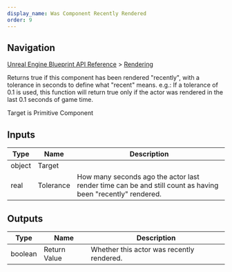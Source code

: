 ```yaml
---
display_name: Was Component Recently Rendered
order: 9
---
```

## Navigation

[Unreal Engine Blueprint API Reference](https://dev.epicgames.com/documentation/en-us/unreal-engine/BlueprintAPI) > [Rendering](https://dev.epicgames.com/documentation/en-us/unreal-engine/BlueprintAPI/Rendering)

Returns true if this component has been rendered "recently", with a tolerance in seconds to define what "recent" means.
e.g.: If a tolerance of 0.1 is used, this function will return true only if the actor was rendered in the last 0.1 seconds of game time.

Target is Primitive Component

## Inputs

| Type | Name | Description |
| --- | --- | --- |
| object | Target |  |
| real | Tolerance | How many seconds ago the actor last render time can be and still count as having been "recently" rendered. |

## Outputs

| Type | Name | Description |
| --- | --- | --- |
| boolean | Return Value | Whether this actor was recently rendered. |
